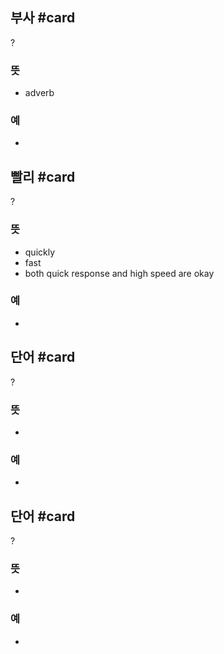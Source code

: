 ## 부사 #card
?
### 뜻
- adverb
### 예
-
## 빨리 #card
?
### 뜻
- quickly
- fast
- both quick response and high speed are okay
### 예
-
## 단어 #card
?
### 뜻
-
### 예
-
## 단어 #card
?
### 뜻
-
### 예
-
